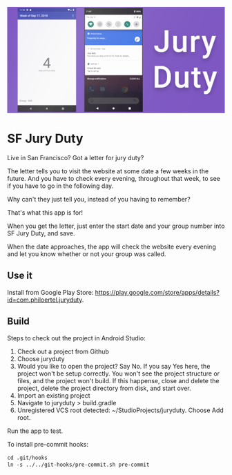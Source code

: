 ![Jury Duty promo banner](docs/resources/promo.png)

# SF Jury Duty

Live in San Francisco? Got a letter for jury duty?

The letter tells you to visit the website at some date a few weeks in the future. And you have to check every evening, throughout that week, to see if you have to go in the following day.

Why can't they just tell you, instead of you having to remember?

That's what this app is for!

When you get the letter, just enter the start date and your group number into SF Jury Duty, and save.

When the date approaches, the app will check the website every evening and let you know whether or not your group was called.

## Use it

Install from Google Play Store: https://play.google.com/store/apps/details?id=com.philoertel.juryduty.

## Build

Steps to check out the project in Android Studio:

1. Check out a project from Github
2. Choose juryduty
3. Would you like to open the project? Say No. If you say Yes here, the project won't be setup correctly. You won't see the project structure or files, and the project won't build. If this happense, close and delete the project, delete the project directory from disk, and start over.
4. Import an existing project
5. Navigate to juryduty > build.gradle
6. Unregistered VCS root detected: ~/StudioProjects/juryduty. Choose Add root.

Run the app to test.

To install pre-commit hooks:

```shell
cd .git/hooks
ln -s ../../git-hooks/pre-commit.sh pre-commit
```

